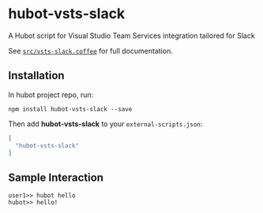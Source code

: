# hubot-vsts-slack

A Hubot script for Visual Studio Team Services integration tailored for Slack

See [`src/vsts-slack.coffee`](src/vsts-slack.coffee) for full documentation.

## Installation

In hubot project repo, run:

`npm install hubot-vsts-slack --save`

Then add **hubot-vsts-slack** to your `external-scripts.json`:

```json
[
  "hubot-vsts-slack"
]
```

## Sample Interaction

```
user1>> hubot hello
hubot>> hello!
```
